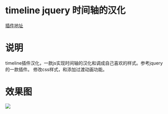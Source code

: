 # timeline jquery 时间轴的汉化
[插件地址](http://www.jqueryscript.net/demo/Responsive-Dynamic-Timeline-Plugin-For-jQuery-Timeliner/)

# 说明

timeline插件汉化，一款js实现时间轴的汉化和调成自己喜欢的样式。参考jquery的一款插件。
修改css样式，和添加过渡动画功能。

# 效果图

![](https://github.com/gruad/timeline-chinesization/blob/master/timepic.png)
